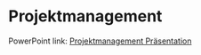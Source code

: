 # Projektmanagement

PowerPoint link: [Projektmanagement Präsentation](https://informatikhsfuldade-my.sharepoint.com/:p:/g/personal/leon-phillip_lauermann_informatik_hs-fulda_de/ER4ZXYTah8hIkjBKZRwCrT8BWghSvdpmtwk9GNlv1lTjTg?rtime=w91JR1sY3kg)
